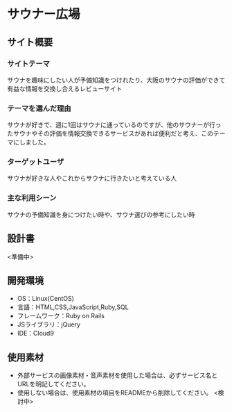 # サウナー広場

## サイト概要
### サイトテーマ
サウナを趣味にしたい人が予備知識をつけれたり、大阪のサウナの評価ができて有益な情報を交換し合えるレビューサイト

### テーマを選んだ理由
サウナが好きで、週に1回はサウナに通っているのですが、他のサウナーが行ったサウナやその評価を情報交換できるサービスがあれば便利だと考え、このテーマにしました。

### ターゲットユーザ
サウナが好きな人やこれからサウナに行きたいと考えている人

### 主な利用シーン
サウナの予備知識を身につけたい時や、サウナ選びの参考にしたい時

## 設計書
<準備中>

## 開発環境
- OS：Linux(CentOS)
- 言語：HTML,CSS,JavaScript,Ruby,SQL
- フレームワーク：Ruby on Rails
- JSライブラリ：jQuery
- IDE：Cloud9

## 使用素材
- 外部サービスの画像素材・音声素材を使用した場合は、必ずサービス名とURLを明記してください。
- 使用しない場合は、使用素材の項目をREADMEから削除してください。
<検討中>